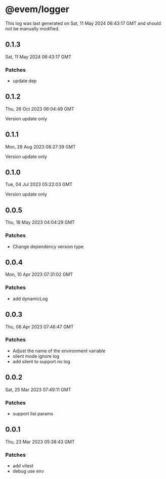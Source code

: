 # @evem/logger

This log was last generated on Sat, 11 May 2024 06:43:17 GMT and should not be manually modified.

## 0.1.3
Sat, 11 May 2024 06:43:17 GMT

### Patches

- update dep

## 0.1.2
Thu, 26 Oct 2023 06:04:49 GMT

Version update only

## 0.1.1
Mon, 28 Aug 2023 08:27:39 GMT

Version update only

## 0.1.0
Tue, 04 Jul 2023 05:22:03 GMT

Version update only

## 0.0.5
Thu, 18 May 2023 04:04:29 GMT

### Patches

- Change dependency version type

## 0.0.4
Mon, 10 Apr 2023 07:31:02 GMT

### Patches

- add dynamicLog

## 0.0.3
Thu, 06 Apr 2023 07:46:47 GMT

### Patches

- Adjust the name of the environment variable
- silent mode ignore log
- add silent to support no log

## 0.0.2
Sat, 25 Mar 2023 07:49:11 GMT

### Patches

- support list params

## 0.0.1
Thu, 23 Mar 2023 05:38:43 GMT

### Patches

- add vitest
- debug use env

